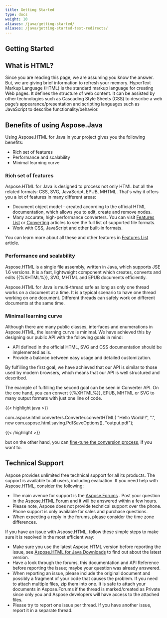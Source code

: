 ```yaml
---
title: Getting Started
type: docs
weight: 10
aliases: /java/getting-started/
aliases: /java/getting-started-test-redirects/
---
```


## **Getting Started**

## **What is HTML?**
Since you are reading this page, we are assuming you know the answer. But, we are giving brief information to refresh your memory. HyperText Markup Language (HTML) is the standard markup language for creating Web pages. It defines the structure of web content. It can be assisted by other technologies such as Cascading Style Sheets (CSS) to describe a web page’s appearance/presentation and scripting languages such as JavaScript to describe functionality/behavior.
## **Benefits of using Aspose.Java**
Using Aspose.HTML for Java in your project gives you the following benefits:

- Rich set of features
- Performance and scalability
- Minimal learning curve
### **Rich set of features**
Aspose.HTML for Java is designed to process not only HTML but all the related formats: CSS, SVG, JavaScript, EPUB, MHTML. That's why it offers you a lot of features in many different areas:

- Document object model - created according to the official HTML documentation, which allows you to edit, create and remove nodes.
- Many accurate, high-performance converters. You can visit [Features List](/html/java/features-list/) or [Converting](/html/java/converting-between-formats/) articles to see the full list of supported file formats.
- Work with CSS, JavaScript and other built-in formats.

You can learn more about all these and other features in [Features List](/html/java/features-list/) article.
### **Performance and scalability**
Aspose.HTML is a single file assembly, written in Java, which supports JSE 1.6 versions. It is a fast, lightweight component which creates, converts and edits {{%XHTML%}}, SVG, MHTML and EPUB documents efficiently.

Aspose.HTML for Java is multi-thread safe as long as only one thread works on a document at a time. It is a typical scenario to have one thread working on one document. Different threads can safely work on different documents at the same time.
### **Minimal learning curve**
Although there are many public classes, interfaces and enumerations in Aspose.HTML, the learning curve is minimal. We have achieved this by designing our public API with the following goals in mind:

- API defined in the official HTML, SVG and CSS documentation should be implemented as is.
- Provide a balance between easy usage and detailed customization.

By fulfilling the first goal, we have achieved that our API is similar to those used by modern browsers, which means that our API is well structured and described.

The example of fulfilling the second goal can be seen in Converter API. On the one hand, you can convert {{%XHTML%}}, EPUB, MHTML or SVG to many output formats with just one line of code.

{{< highlight java >}}

com.aspose.html.converters.Converter.convertHTML(
   "<span>Hello World!!</span>", ".",
   new com.aspose.html.saving.PdfSaveOptions(), "output.pdf");

{{< /highlight >}}

but on the other hand, you can [fine-tune the conversion process](/html/java/fine-tuning-converters/), if you want to.
## **Technical Support**
Aspose provides unlimited free technical support for all its products. The support is available to all users, including evaluation. If you need help with Aspose.HTML, consider the following:

- The main avenue for support is the [Aspose.Forums](https://forum.aspose.com/) . Post your question in the [Aspose.HTML Forum](https://forum.aspose.com/c/html) and it will be answered within a few hours.
- Please note, Aspose does not provide technical support over the phone. Phone support is only available for sales and purchase questions.
- When expecting a reply in the forums, please consider the time zone differences.

If you have an issue with Aspose.HTML, follow these simple steps to make sure it is resolved in the most efficient way:

- Make sure you use the latest Aspose.HTML version before reporting the issue, see [Aspose.HTML for Java Downloads](https://repository.aspose.com/webapp/#/artifacts/browse/tree/General/repo/com/aspose/aspose-html) to find out about the latest version.
- Have a look through the forums, this documentation and API Reference before reporting the issue; maybe your question was already answered.
- When reporting an issue, please include the original document and possibly a fragment of your code that causes the problem. If you need to attach multiple files, zip them into one.  It is safe to attach your documents in Aspose.Forums if the thread is marked/created as Private since only you and Aspose developers will have access to the attached files.
- Please try to report one issue per thread. If you have another issue, report it in a separate thread.


